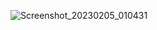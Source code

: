 
![Screenshot_20230205_010431](https://user-images.githubusercontent.com/97590491/216807246-02cd9fcd-a85e-49e1-a37f-982a52cd7144.png)
